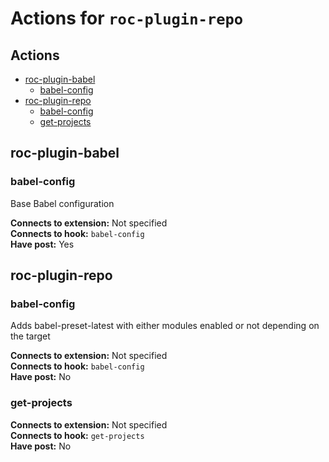 # Actions for `roc-plugin-repo`

## Actions
* [roc-plugin-babel](#roc-plugin-babel)
  * [babel-config](#babel-config)
* [roc-plugin-repo](#roc-plugin-repo)
  * [babel-config](#babel-config-1)
  * [get-projects](#get-projects)

## roc-plugin-babel

### babel-config

Base Babel configuration

__Connects to extension:__ Not specified  
__Connects to hook:__ `babel-config`  
__Have post:__ Yes  

## roc-plugin-repo

### babel-config

Adds babel-preset-latest with either modules enabled or not depending on the target

__Connects to extension:__ Not specified  
__Connects to hook:__ `babel-config`  
__Have post:__ No  

### get-projects

__Connects to extension:__ Not specified  
__Connects to hook:__ `get-projects`  
__Have post:__ No  
